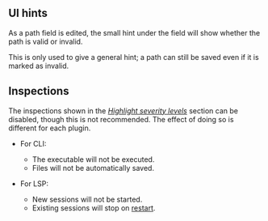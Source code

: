 ## UI hints

As a path field is edited, the small hint under the field
will show whether the path is valid or invalid.

This is only used to give a general hint;
a path can still be saved even if it is marked as invalid.


## Inspections

The inspections shown in the [<i>Highlight severity levels</i>][1] section
can be disabled, though this is not recommended.
The effect of doing so is different for each plugin.

* For CLI:
    * The executable will not be executed.
    * Files will not be automatically saved.

* For LSP:
    * New sessions will not be started.
    * Existing sessions will stop on [restart][2].


  [1]: ../configurations/common.md#highlight-severity-levels
  [2]: ../how-to.md#how-to-restart-the-language-server
